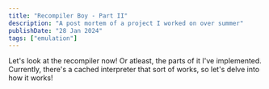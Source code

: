```yaml
---
title: "Recompiler Boy - Part II"
description: "A post mortem of a project I worked on over summer"
publishDate: "28 Jan 2024"
tags: ["emulation"]
---
```


Let's look at the recompiler now! Or atleast, the parts of it I've implemented. Currently, there's
a cached interpreter that sort of works, so let's delve into how it works!


